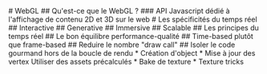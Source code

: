 <slide main>
  # WebGL
</slide>

<slide main>
  ## Qu'est-ce que le WebGL ?
</slide>

<slide>
  ### API Javascript dédié à l'affichage de contenu 2D et 3D sur le web
</slide>

<slide main>
  # Les spécificités du temps réel
</slide>

<slide>
  ## Interactive
</slide>

<slide>
  ## Generative
</slide>

<slide>
  ## Immersive
</slide>

<slide>
  ## Scalable
</slide>

<slide main>
  ## Les principes du temps réel
</slide>

<slide>
  ## Le bon équilibre performance-qualité
</slide>

<slide>
  ## Time-based plutôt que frame-based
</slide>

<slide>
  ## Reduire le nombre "draw call"
</slide>

<slide>
  ## Isoler le code gourmand hors de la boucle de rendu
</slide>

<slide>
  * Création d'object
  * Mise à jour des vertex
</slide>

<slide>
  Utiliser des assets précalculés
  * Bake de texture
  * Texture tricks
</slide>
